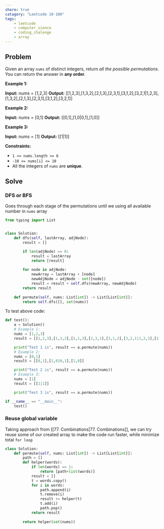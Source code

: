 ```yaml
---
share: true
catagory: "Leetcode 10-100"
tags:
    - leetcode
    - computer_sience
    - coding_chalenge
    - array
---
```

## Problem

Given an array `nums` of distinct integers, return _all the possible permutations_. You can return the answer in **any order**.

**Example 1:**

**Input:** nums = [1,2,3]
**Output:** [[1,2,3],[1,3,2],[2,1,3],[2,3,1],[3,1,2],[3,2,1|1,2,3],[1,3,2],[2,1,3],[2,3,1],[3,1,2],[3,2,1]]

**Example 2:**

**Input:** nums = [0,1]
**Output:** [[0,1],[1,0|0,1],[1,0]]

**Example 3:**

**Input:** nums = [1]
**Output:** [[1|1]]

**Constraints:**

- `1 <= nums.length <= 6`
- `-10 <= nums[i] <= 10`
- All the integers of `nums` are **unique**.

## Solve

### DFS or BFS
Goes through each stage of the permutations until we using all available number in `nums` array

```python
from typing import List


class Solution:
    def dfs(self, lastArray, adjNode):
        result = []

        if len(adjNode) == 0:
            result = lastArray
            return [result]
        
        for node in adjNode:
            newArray = lastArray + [node]
            newAdjNode = adjNode - set([node])
            result = result + self.dfs(newArray, newAdjNode)
        return result
    
    def permute(self, nums: List[int]) -> List[List[int]]:
        return self.dfs([], set(nums))
```

To test above code:
```python
def test():
    a = Solution()
    # Example 1:
    nums = [1,2,3]
    result = [[1,2,3],[1,3,2],[2,1,3],[2,3,1],[3,1,2],[3,2,1|1,2,3],[1,3,2],[2,1,3],[2,3,1],[3,1,2],[3,2,1]]

    print("Test 1 is", result == a.permute(nums))
    # Example 2:
    nums = [0,1]
    result = [[0,1],[1,0|0,1],[1,0]]

    print("Test 2 is", result == a.permute(nums))
    # Example 3:
    nums = [1]
    result = [[1|1]]

    print("Test 3 is", result == a.permute(nums))

if __name__ == "__main__":
    test()
```

### Reuse global variable

Taking approach from [[77. Combinations|77. Combinations]], we can try reuse some of our created array to make the code run faster, while minimize total `for loop`

```python
class Solution:
    def permute(self, nums: List[int]) -> List[List[int]]:
        path = []
        def helper(words):
            if len(words) == 1:
                return [path+list(words)]
            result = []
            t = words.copy()
            for i in words:
                path.append(i)
                t.remove(i)
                result += helper(t)
                t.add(i)
                path.pop()
            return result
        
        return helper(set(nums))
```

